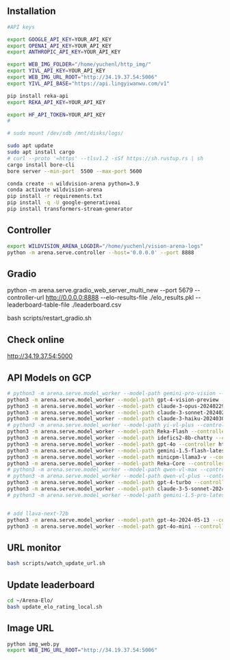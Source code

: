 ## Installation 


```bash
#API keys

export GOOGLE_API_KEY=YOUR_API_KEY
export OPENAI_API_KEY=YOUR_API_KEY
export ANTHROPIC_API_KEY=YOUR_API_KEY

export WEB_IMG_FOLDER="/home/yuchenl/http_img/"
export YIVL_API_KEY=YOUR_API_KEY
export WEB_IMG_URL_ROOT="http://34.19.37.54:5006"
export YIVL_API_BASE="https://api.lingyiwanwu.com/v1"

pip install reka-api
export REKA_API_KEY=YOUR_API_KEY

export HF_API_TOKEN=YOUR_API_KEY
# 
```

```bash
# sudo mount /dev/sdb /mnt/disks/logs/

sudo apt update
sudo apt install cargo
# curl --proto '=https' --tlsv1.2 -sSf https://sh.rustup.rs | sh
cargo install bore-cli
bore server --min-port  5500 --max-port 5600
```

```bash
conda create -n wildvision-arena python=3.9
conda activate wildvision-arena
pip install -r requirements.txt
pip install -q -U google-generativeai
pip install transformers-stream-generator
```

## Controller

```bash  
export WILDVISION_ARENA_LOGDIR="/home/yuchenl/vision-arena-logs"
python -m arena.serve.controller --host='0.0.0.0' --port 8888 
```


## Gradio 
<!-- python -m arena.serve.gradio_web_server_multi --port 5000 --controller-url http://0.0.0.0:8888 --elo-results-file ./elo_results.pkl --leaderboard-table-file ./leaderboard.csv --share -->

<!-- python -m arena.serve.gradio_web_server_multi --share --controller-url http://34.19.37.54:8888 --elo-results-file ./elo_results.pkl --leaderboard-table-file ./leaderboard.csv -->

<!-- python -m arena.serve.gradio_web_server_multi --share --controller-url http://0.0.0.0:8888 --elo-results-file ./elo_results.pkl --leaderboard-table-file ./leaderboard.csv & -->

python -m arena.serve.gradio_web_server_multi_new --port 5679 --controller-url http://0.0.0.0:8888 --elo-results-file ./elo_results.pkl --leaderboard-table-file ./leaderboard.csv  

<!-- http://34.19.37.54:5679/  -->

bash scripts/restart_gradio.sh

## Check online

http://34.19.37.54:5000

## API Models on GCP

```bash
# python3 -m arena.serve.model_worker --model-path gemini-pro-vision --controller http://127.0.0.1:8888 --port 31003 --worker http://127.0.0.1:31003 --host=127.0.0.1 &
python3 -m arena.serve.model_worker --model-path gpt-4-vision-preview --controller http://127.0.0.1:8888 --port 31001 --worker http://127.0.0.1:31001 --host=127.0.0.1 &
python3 -m arena.serve.model_worker --model-path claude-3-opus-20240229 --controller http://127.0.0.1:8888 --port 31016 --worker http://127.0.0.1:31016 --host=127.0.0.1 &
python3 -m arena.serve.model_worker --model-path claude-3-sonnet-20240229 --controller http://127.0.0.1:8888 --port 31019 --worker http://127.0.0.1:31019 --host=127.0.0.1 &
python3 -m arena.serve.model_worker --model-path claude-3-haiku-20240307 --controller http://127.0.0.1:8888 --port 31020 --worker http://127.0.0.1:31020 --host=127.0.0.1 &
# python3 -m arena.serve.model_worker --model-path yi-vl-plus --controller http://127.0.0.1:8888 --port 31021 --worker http://127.0.0.1:31021 --host=127.0.0.1 &
python3 -m arena.serve.model_worker --model-path Reka-Flash --controller http://127.0.0.1:8888 --port 31022 --worker http://127.0.0.1:31022 --host=127.0.0.1 &
python3 -m arena.serve.model_worker --model-path idefics2-8b-chatty --controller http://127.0.0.1:8888 --port 31023 --worker http://127.0.0.1:31023 --host=127.0.0.1 &
python3 -m arena.serve.model_worker --model-path gpt-4o --controller http://127.0.0.1:8888 --port 31024 --worker http://127.0.0.1:31024 --host=127.0.0.1 &
python3 -m arena.serve.model_worker --model-path gemini-1.5-flash-latest --controller http://127.0.0.1:8888 --port 31025 --worker http://127.0.0.1:31025 --host=127.0.0.1 &
python3 -m arena.serve.model_worker --model-path minicpm-llama3-v --controller http://127.0.0.1:8888 --port 31026 --worker http://127.0.0.1:31026 --host=127.0.0.1 &
python3 -m arena.serve.model_worker --model-path Reka-Core --controller http://127.0.0.1:8888 --port 31027 --worker http://127.0.0.1:31027 --host=127.0.0.1 &
# python3 -m arena.serve.model_worker --model-path qwen-vl-max --controller http://127.0.0.1:8888 --port 31028 --worker http://127.0.0.1:31028 --host=127.0.0.1 &
# python3 -m arena.serve.model_worker --model-path qwen-vl-plus --controller http://127.0.0.1:8888 --port 31029 --worker http://127.0.0.1:31029 --host=127.0.0.1 &
python3 -m arena.serve.model_worker --model-path gpt-4-turbo --controller http://127.0.0.1:8888 --port 31030 --worker http://127.0.0.1:31030 --host=127.0.0.1 &
python3 -m arena.serve.model_worker --model-path claude-3-5-sonnet-20240620 --controller http://127.0.0.1:8888 --port 31031 --worker http://127.0.0.1:31031 --host=127.0.0.1 &
# python3 -m arena.serve.model_worker --model-path gemini-1.5-pro-latest --controller http://127.0.0.1:8888 --port 31032 --worker http://127.0.0.1:31032 --host=127.0.0.1 &


# add llava-next-72b 
python3 -m arena.serve.model_worker --model-path gpt-4o-2024-05-13 --controller http://127.0.0.1:8888 --port 32011 --worker http://127.0.0.1:32011 --host=127.0.0.1 &
python3 -m arena.serve.model_worker --model-path gpt-4o-mini --controller http://127.0.0.1:8888 --port 32012 --worker http://127.0.0.1:32012 --host=127.0.0.1 &

```

## URL monitor

```bash
bash scripts/watch_update_url.sh
```


## Update leaderboard 

```bash
cd ~/Arena-Elo/
bash update_elo_rating_local.sh
```

## Image URL 

```bash
python img_web.py
export WEB_IMG_URL_ROOT="http://34.19.37.54:5006"
```

